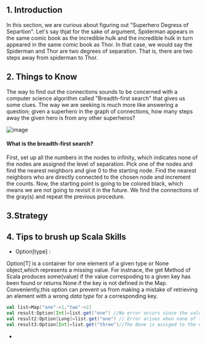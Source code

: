 ## 1. Introduction

In this section, we are curious about figuring out "Superhero Degress of Separtion". 
Let's say thjat for the sake of argument, Spiderman appears in the same comic book as the incredible hulk and the incredible hulk
in turn appeared in the same comic book as Thor. In that case, we would say the Spiderman and Thor are two degrees of separation. That is,
there are two steps away from spiderman to Thor. 

## 2. Things to Know

The way to find out the connections sounds to be concerned with a computer science algorithm called "Breadth-first search" that gives us some clues.
The way we are seeking is much more like answering a question; given a superhero in the graph of connections, how many steps away the given hero is from 
any other superheros?


![image](https://user-images.githubusercontent.com/53164959/98439844-f9a21900-2137-11eb-93c5-2f54162a5060.png)

#### What is the breadth-first search?

First, set up all the numbers in the nodes to infinity, which indicates none of the nodes are assigned the level of separation. 
Pick one of the nodes and find the nearest neighbors and give 0 to the starting node.  Find the nearest neighbors who are directly 
connected to the chosen node and increment the counts.  Now, the starting point is going to be colored black, which means we are not 
going to revisit it in the future. We find the connections of the gray(s) and repeat the previous procedure. 


## 3.Strategy








## 4. Tips to brush up Scala Skills

 - Option[type] : 
  
  Option[T] is a container for one element of a given type or None object,which represents a missing value. For instnace, the get Method
  of Scala produces some(value) if the value correspoding to a given key has been found or returns None if the key is not defined in the Map.
  Conveniently,this option can prevent us from making a mistake of retrieving an element with a wrong _data type_ for a corresponding key.  
  
 ```scala
 val list=Map("one"->1,"two"->2)
 val result:Option[Int]=list.get("one") //No error occurs since the value we acquire matches to the type we sepcify
 val result2:Option[Long]=list.get("one") // Error arises when none of the elements in the Map is compatible to the type(Integer)
 val result3:Option[Int]=list.get("three")//The None is assiged to the variable,result3 where no value is found for the corresponding key. 
 
```

-
 
 
